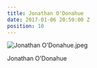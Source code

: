 ```yaml
---
title: Jonathan O'Donahue
date: 2017-01-06 20:59:00 Z
position: 10
---
```


![Jonathan O'Donahue.jpeg](/uploads/Jonathan%20O'Donahue.jpeg)

Jonathan O'Donahue